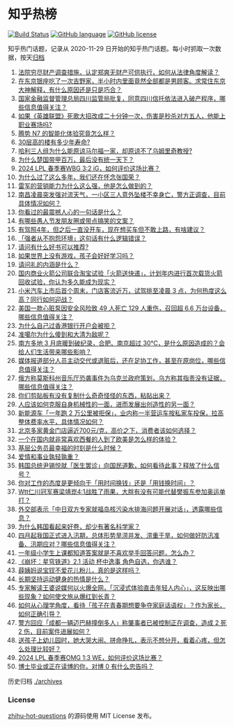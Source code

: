 # 知乎热榜
[![Build Status](https://github.com/ToWeLong/zhihu-hot-questions/workflows/CI/badge.svg)](https://github.com/ToWeLong/zhihu-hot-questions/actions)
[![GitHub language](https://img.shields.io/badge/language-golang-orange.svg)](https://golang.org/)
[![GitHub license](https://img.shields.io/github/license/ToWeLong/zhihu-hot-questions)](https://github.com/ToWeLong/zhihu-hot-questions/blob/main/LICENSE)

知乎热门话题，记录从 2020-11-29 日开始的知乎热门话题。每小时抓取一次数据，按天[归档](./archives)

<!-- BEGIN -->

1. [法院穷尽财产调查措施，认定郑爽无财产可供执行，如何从法律角度解读？](https://www.zhihu.com/question/651167801)
1. [在东京银座吃了一次吉野家，半小时内里面竟然全部都是男顾客。求常住东京大神解释，有什么原因还是只是巧合？](https://www.zhihu.com/question/53498999)
1. [国家金融监督管理总局四川监管局批复，同意四川信托依法进入破产程序，哪些信息值得关注？](https://www.zhihu.com/question/651213005)
1. [如果《英雄联盟》死歌大招改成二十分钟一次，伤害是秒杀对方五人，他能上职业赛场吗?](https://www.zhihu.com/question/644630798)
1. [腾势 N7 的智能化体验究竟怎么样？](https://www.zhihu.com/question/651201233)
1. [30层高的楼有多少年寿命?](https://www.zhihu.com/question/555372636)
1. [哈利三人组为什么能原谅马尔福一家，却原谅不了乌姆里奇教授?](https://www.zhihu.com/question/567397069)
1. [为什么楚国带甲百万，最后没有统一天下？](https://www.zhihu.com/question/641490789)
1. [2024 LPL 春季赛WBG 3:2 iG，如何评价这场比赛？](https://www.zhihu.com/question/651190121)
1. [为什么过了这么多年，我们还在怀念张国荣？](https://www.zhihu.com/question/651089839)
1. [雷军的营销能力为什么这么强，他是怎么做到的？](https://www.zhihu.com/question/650796179)
1. [南昌凌晨突发强对流天气，一小区三人意外坠楼不幸身亡，警方正调查，目前具体情况如何？](https://www.zhihu.com/question/651135281)
1. [你看过的最震撼人心的一句话是什么？](https://www.zhihu.com/question/651025144)
1. [有哪些愚人节发朋友圈或带点搞笑的文案？](https://www.zhihu.com/question/650986347)
1. [有驾照4年，但之后一直没开车，现在想买车但不敢上路，有啥建议？](https://www.zhihu.com/question/650022505)
1. [「强者从不抱怨环境」这句话有什么逻辑错误？](https://www.zhihu.com/question/648607438)
1. [请问有什么好书可以推荐?](https://www.zhihu.com/question/644462839)
1. [如果世界上没有游戏，孩子会好好学习吗？](https://www.zhihu.com/question/645515645)
1. [请问礼的内涵是什么？](https://www.zhihu.com/question/650367437)
1. [国内商业火箭公司联合淘宝试验「火箭送快递」，计划年内进行首次载货火箭回收试验，你认为多久能成为现实？](https://www.zhihu.com/question/651016322)
1. [小米汽车上市后首个周末，门店客流近万，试驾排至凌晨 3 点，为何热度这么高？同行如何迎战？](https://www.zhihu.com/question/651044915)
1. [美国一款心脏泵因安全风险致 49 人死亡 129 人重伤，召回超 6.6 万台设备，哪些信息值得关注？](https://www.zhihu.com/question/650978306)
1. [为什么自己过香港银行开户会被拒？](https://www.zhihu.com/question/566054081)
1. [准噶尔为什么傻到和大清为敌呢？](https://www.zhihu.com/question/278033970)
1. [南方多地 3 月底暖到破纪录，合肥、南京超过 30℃，是什么原因造成的？会给人们生活带来哪些影响？](https://www.zhihu.com/question/650874722)
1. [媒体报道部分人员主动交代或退赃后，还在足协工作，甚至在原岗位，哪些信息值得关注？](https://www.zhihu.com/question/651137589)
1. [俄方称莫斯科州音乐厅恐袭事件为乌克兰政府策划，乌方称其指责没有证据，哪些信息值得关注？](https://www.zhihu.com/question/651111642)
1. [你们剪贴板有没有复制什么奇奇怪怪的东西，粘贴出来？](https://www.zhihu.com/question/651076043)
1. [人应该如何克服自身机械性的一面，进而发展出创造性的另一面？](https://www.zhihu.com/question/650038315)
1. [新能源车「一年跑 2 万公里被拒保」，业内称一半营运车按私家车投保，拉高整体费率水平，具体情况如何？](https://www.zhihu.com/question/651086836)
1. [北京多家黄金门店逼近700元/克，高价之下，消费者该如何选择？](https://www.zhihu.com/question/651031168)
1. [一个在国内就非常喜欢西餐的人到了欧美是怎么样的体验？](https://www.zhihu.com/question/649452297)
1. [基层公务员最幸福的时刻是什么时候？](https://www.zhihu.com/question/650058207)
1. [爱情和事业孰轻孰重？](https://www.zhihu.com/question/638144152)
1. [韩国总统尹锡悦就「医生罢诊」向国民道歉，如何看待此事？释放了什么信号？](https://www.zhihu.com/question/651140054)
1. [你对工作的态度是更倾向于「用时间换钱」还是「用钱换时间」？](https://www.zhihu.com/question/650272689)
1. [Wtt仁川冠军赛梁靖崑4:1战胜了雨果，大胖有没有可能代替樊振东参加奥运单打？](https://www.zhihu.com/question/651056829)
1. [外交部表示「中日双方专家就福岛核污染水排海问题开展对话」，透露哪些信息？](https://www.zhihu.com/question/651162675)
1. [为什么韩国看起来好卷，却少有著名科学家？](https://www.zhihu.com/question/644282167)
1. [四月起我国正式进入汛期，总体形势旱涝并发、涝重于旱，如何做好防汛准备、汛期应对？哪些信息值得关注？](https://www.zhihu.com/question/651129345)
1. [一年级小学生上课都知道答案就是不喜欢举手回答问题，怎么办？](https://www.zhihu.com/question/648159920)
1. [《崩坏：星穹铁道》2.1 活动 杯中逸事 角色自选，你选谁？](https://www.zhihu.com/question/650836488)
1. [薛姨妈说宝钗不爱花儿粉儿，真的是这样吗？](https://www.zhihu.com/question/650560689)
1. [长期坚持运动健身的热情是什么？](https://www.zhihu.com/question/650341889)
1. [专家解读王婆说媒何以火爆全网，「沉浸式体验直击年轻人内心」，这反映出哪些现象？如何使文旅从爆红到长青？](https://www.zhihu.com/question/651166551)
1. [如何从心理学角度，看待「孩子在青春期想要争夺家庭话语权」？作为家长，如何正确引导？](https://www.zhihu.com/question/649386662)
1. [警方回应「成都一辆迈巴赫撞倒多人」称肇事者已被控制正在调查，造成 2 死 2 伤，目前案件进展如何？](https://www.zhihu.com/question/651109808)
1. [送孩子上幼儿园时，她大哭大闹、拼命挣扎，表示不想分开，看着心疼，但怎么处理比较好？](https://www.zhihu.com/question/649550145)
1. [2024 LPL 春季赛OMG 1:3 WE，如何评价这场比赛？](https://www.zhihu.com/question/651049424)
1. [博士毕业或正在读博的你，对博 0 有什么忠告吗？](https://www.zhihu.com/question/650930601)

<!-- END -->

历史归档 [./archives](./archives)


### License
[zhihu-hot-questions](https://github.com/towelong/zhihu-hot-questions) 的源码使用 MIT License 发布。